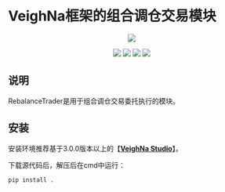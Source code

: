 # VeighNa框架的组合调仓交易模块

<p align="center">
  <img src ="https://vnpy.oss-cn-shanghai.aliyuncs.com/vnpy-logo.png"/>
</p>

<p align="center">
    <img src ="https://img.shields.io/badge/version-1.0.0-blueviolet.svg"/>
    <img src ="https://img.shields.io/badge/platform-windows|linux|macos-yellow.svg"/>
    <img src ="https://img.shields.io/badge/python-3.7|3.8|3.9|3.10-blue.svg" />
    <img src ="https://img.shields.io/github/license/vnpy/vnpy.svg?color=orange"/>
</p>

## 说明

RebalanceTrader是用于组合调仓交易委托执行的模块。


## 安装

安装环境推荐基于3.0.0版本以上的【[**VeighNa Studio**](https://www.vnpy.com)】。


下载源代码后，解压后在cmd中运行：

```
pip install .
```
